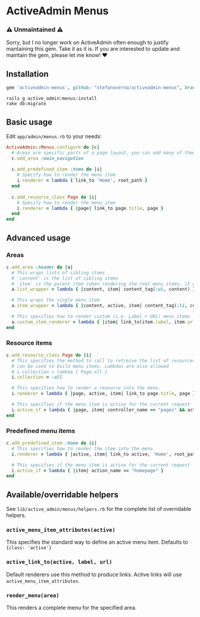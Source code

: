 # ActiveAdmin Menus

### :warning: Unmaintained :warning:

Sorry, but I no longer work on ActiveAdmin often enough to justify mantaining this gem. Take it as it is. If you are interested to update and maintain the gem, please let me know! :heart:

## Installation

```ruby
gem 'activeadmin-menus', github: "stefanoverna/activeadmin-menus", branch: "master"
```

```
rails g active_admin:menus:install
rake db:migrate
```

## Basic usage

Edit `app/admin/menus.rb` to your needs:

```ruby
ActiveAdmin::Menus.configure do |c|
  # Areas are specific parts of a page layout, you can add many of them
  c.add_area :main_navigation
  
  c.add_predefined_item :home do |i|
    # Specify how to render the menu item
    i.renderer = lambda { link_to 'Home', root_path }
  end
  
  c.add_resource_class Page do |i|
    # Specify how to render the menu item
    i.renderer = lambda { |page| link_to page.title, page }
  end
end
```

## Advanced usage

### Areas

```ruby
c.add_area :header do |a|
  # This wraps lists of sibling items
  # `content` is the list of sibling items
  # `item` is the parent item (when rendering the root menu items, it will be nil)
  a.list_wrapper = lambda { |content, item| content_tag(:ul, content) }

  # This wraps the single menu item
  a.item_wrapper = lambda { |content, active, item| content_tag(:li, content) }

  # This specifies how to render custom (i.e. Label + URL) menu items
  a.custom_item_renderer = lambda { |item| link_to(item.label, item.url) }
end
```

### Resource items

```ruby
c.add_resource_class Page do |i|
  # This specifies the method to call to retreive the list of resources that 
  # can be used to build menu items. Lambdas are also allowed
  # i.collection = lambda { Page.all }
  i.collection = :all

  # This specifies how to render a resource into the menu.
  i.renderer = lambda { |page, active, item| link_to page.title, page }

  # This specifies if the menu item is active for the current request
  i.active_if = lambda { |page, item| controller_name == "pages" && action_name == "show" }
end
```

### Predefined menu items

```ruby
c.add_predefined_item :home do |i|
  # This specifies how to render the item into the menu
  i.renderer = lambda { |active, item| link_to active, 'Home', root_path }

  # This specifies if the menu item is active for the current request
  i.active_if = lambda { |item| action_name == "homepage" }
end
```

## Available/overridable helpers

See `lib/active_admin/menus/helpers.rb` for the complete list of overridable
helpers.

### `active_menu_item_attributes(active)`

This specifies the standard way to define an active menu item. Defaults to 
`{class: 'active'}`

### `active_link_to(active, label, url)`

Default renderers use this method to produce links. Active links will use
`active_menu_item_attributes`.


### `render_menu(area)`

This renders a complete menu for the specified area.


